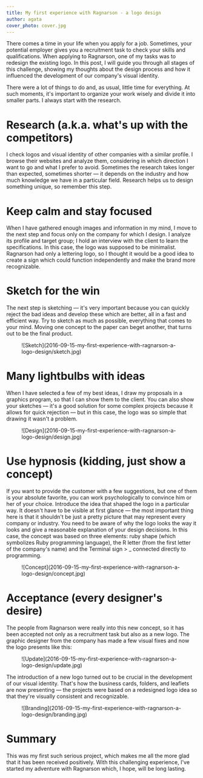 ```yaml
---
title: My first experience with Ragnarson - a logo design
author: agata
cover_photo: cover.jpg
---
```


There comes a time in your life when you apply for a job. Sometimes, your potential employer gives you a recruitment task to check your skills and qualifications. When applying to Ragnarson, one of my tasks was to redesign the existing logo. In this post, I will guide you through all stages of this challenge, showing my thoughts about the design process and how it influenced the development of our company's visual identity.

There were a lot of things to do and, as usual, little time for everything. At such moments, it's important to organize your work wisely and divide it into smaller parts. I always start with the research.

# Research (a.k.a. what's up with the competitors)

I check logos and visual identity of other companies with a similar profile. I browse their websites and analyze them, considering in which direction I want to go and what I prefer to avoid. Sometimes the research takes longer than expected, sometimes shorter — it depends on the industry and how much knowledge we have in a particular field. Research helps us to design something unique, so remember this step.

# Keep calm and stay focused

When I have gathered enough images and information in my mind, I move to the next step and focus only on the company for which I design. I analyze its profile and target group; I hold an interview with the client to learn the specifications. In this case, the logo was supposed to be minimalist. Ragnarson had only a lettering logo, so I thought it would be a good idea to create a sign which could function independently and make the brand more recognizable.

# Sketch for the win

The next step is sketching — it's very important because you can quickly reject the bad ideas and develop these which are better, all in a fast and efficient way. Try to sketch as much as possible, everything that comes to your mind. Moving one concept to the paper can beget another, that turns out to be the final product.

<figure>
![Sketch](2016-09-15-my-first-experience-with-ragnarson-a-logo-design/sketch.jpg)
</figure>

# Many lightbulbs with ideas

When I have selected a few of my best ideas, I draw my proposals in a graphics program, so that I can show them to the client. You can also show your sketches — it's a good solution for some complex projects because it allows for quick rejection — but in this case, the logo was so simple that drawing it wasn't a problem.

<figure>
![Design](2016-09-15-my-first-experience-with-ragnarson-a-logo-design/design.jpg)
</figure>


# Use hypnosis (kidding, just show a concept)

If you want to provide the customer with a few suggestions, but one of them is your absolute favorite, you can work psychologically to convince him or her of your choice. Introduce the idea that shaped the logo in a particular way. It doesn't have to be visible at first glance — the most important thing here is that it shouldn't be just a pretty picture that may represent every company or industry. You need to be aware of why the logo looks the way it looks and give a reasonable explanation of your design decisions.
In this case, the concept was based on three elements: ruby shape (which symbolizes Ruby programming language), the R letter (from the first letter of the company's name) and the Terminal sign > _ connected directly to programming.

<figure>
![Concept](2016-09-15-my-first-experience-with-ragnarson-a-logo-design/concept.jpg)
</figure>


# Acceptance (every designer's desire)

The people from Ragnarson were really into this new concept, so it has been accepted not only as a recruitment task but also as a new logo.
The graphic designer from the company has made a few visual fixes and now the logo presents like this:

<figure>
![Update](2016-09-15-my-first-experience-with-ragnarson-a-logo-design/update.jpg)
</figure>


The introduction of a new logo turned out to be crucial in the development of our visual identity. That's how the business cards, folders, and leaflets are now presenting — the projects were based on a redesigned logo idea so that they're visually consistent and recognizable.

<figure>
![Branding](2016-09-15-my-first-experience-with-ragnarson-a-logo-design/branding.jpg)
</figure>


# Summary

This was my first such serious project, which makes me all the more glad that it has been received positively. With this challenging experience, I've started my adventure with Ragnarson which, I hope, will be long lasting.
